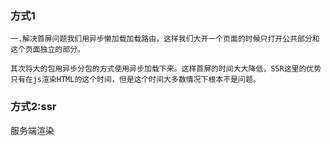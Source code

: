 

### 方式1
```
一.解决首屏问题我们用异步懒加载加载路由，这样我们大开一个页面的时候只打开公共部分和这个页面独立的部分。

其次将大的包用异步分包的方式使用异步加载下来。这样首屏的时间大大降低，SSR这里的优势只有在js渲染HTML的这个时间，但是这个时间大多数情况下根本不是问题。
```

### 方式2:ssr
服务端渲染
```
```